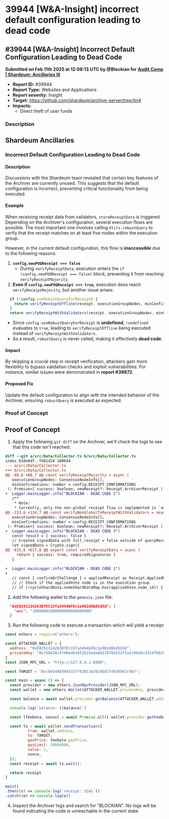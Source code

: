 # 39944 \[W\&A-Insight] incorrect default configuration leading to dead code

## #39944 \[W\&A-Insight] Incorrect Default Configuration Leading to Dead Code

**Submitted on Feb 11th 2025 at 12:08:13 UTC by @Blockian for** [**Audit Comp | Shardeum: Ancillaries III**](https://immunefi.com/audit-competition/audit-comp-shardeum-ancillaries-iii)

* **Report ID:** #39944
* **Report Type:** Websites and Applications
* **Report severity:** Insight
* **Target:** https://github.com/shardeum/archive-server/tree/itn4
* **Impacts:**
  * Direct theft of user funds

### Description

## **Shardeum Ancillaries**

### **Incorrect Default Configuration Leading to Dead Code**

#### **Description**

Discussions with the Shardeum team revealed that certain key features of the Archiver are currently unused. This suggests that the default configuration is incorrect, preventing critical functionality from being executed.

#### **Example**

When receiving receipt data from validators, `storeReceiptData` is triggered. Depending on the Archiver's configuration, several execution flows are possible. The most important one involves calling `Utils.robustQuery` to verify that the receipt matches on at least five nodes within the execution group.

However, in the current default configuration, this flow is **inaccessible** due to the following reasons:

1. **`config.newPOQReceipt === false`**
   * During `verifyReceiptData`, execution enters the `if (config.newPOQReceipt === false)` block, preventing it from reaching `verifyReceiptMajority`.
2. **Even if `config.newPOQReceipt === true`**, execution does reach `verifyReceiptMajority`, but another issue arises:

```ts
  if (!config.useRobustQueryForReceipt) {
    return verifyReceiptOffline(receipt, executionGroupNodes, minConfirmations)
  }
  return verifyReceiptWithValidators(receipt, executionGroupNodes, minConfirmations)
```

* Since `config.useRobustQueryForReceipt` is **undefined**, `!undefined` evaluates to `true`, leading to `verifyReceiptOffline` being executed instead of `verifyReceiptWithValidators`.
* As a result, `robustQuery` is never called, making it effectively **dead code**.

#### **Impact**

By skipping a crucial step in receipt verification, attackers gain more flexibility to bypass validation checks and exploit vulnerabilities. For instance, similar issues were demonstrated in **report #39872**.

#### **Proposed Fix**

Update the default configuration to align with the intended behavior of the Archiver, ensuring `robustQuery` is executed as expected.

### Proof of Concept

## **Proof of Concept**

1. Apply the following `git diff` on the Archiver, we'll check the logs to see that this code isn't reached:

```diff
diff --git a/src/Data/Collector.ts b/src/Data/Collector.ts
index 610e0df..fd81d24 100644
--- a/src/Data/Collector.ts
+++ b/src/Data/Collector.ts
@@ -68,6 +68,7 @@ const verifyReceiptMajority = async (
   executionGroupNodes: ConsensusNodeInfo[],
   minConfirmations: number = config.RECEIPT_CONFIRMATIONS
 ): Promise<{ success: boolean; newReceipt?: Receipt.ArchiverReceipt | Receipt.Receipt }> => {
+  Logger.mainLogger.info("BLOCKIAN - DEAD CODE 2")
   /**
    * Note:
    * Currently, only the non-global receipt flow is implemented in `verifyReceiptMajority`,
@@ -133,6 +134,7 @@ const verifyNonGlobalTxReceiptWithValidators = async (
   executionGroupNodes: ConsensusNodeInfo[],
   minConfirmations: number = config.RECEIPT_CONFIRMATIONS
 ): Promise<{ success: boolean; newReceipt?: Receipt.ArchiverReceipt | Receipt.Receipt }> => {
+  Logger.mainLogger.info("BLOCKIAN - DEAD CODE 3")
   const result = { success: false }
   // Created signedData with full_receipt = false outside of queryReceipt to avoid signing the same data multiple times
   let signedData = Crypto.sign({
@@ -615,6 +617,8 @@ export const verifyReceiptData = async (
     return { success: true, requiredSignatures }
   }
 
+  Logger.mainLogger.info("BLOCKIAN - DEAD CODE 1")
+
   // const { confirmOrChallenge } = appliedReceipt as Receipt.AppliedReceipt2
   // // Check if the appliedVote node is in the execution group
   // if (!cycleShardData.nodeShardDataMap.has(appliedVote.node_id)) {
```

2. Add the following wallet to the `genesis.json` file:

```json
  "0xE0291324263D7EC15fa3494bFDc1e902d8bd5d3d": {
    "wei": "10000001000000000000000000"
  }
```

3. Run the following code to execute a transaction which will yield a receipt

```js
const ethers = require("ethers");

const ATTACKER_WALLET = {
  address: "0xE0291324263D7EC15fa3494bFDc1e902d8bd5d3d",
  privateKey: "0x759418c4f40e463452b15eda4b27478d152f2a2c04e6cd324fb620a9eede6021"
}
const JSON_RPC_URL = "http://127.0.0.1:8080";

const TARGET = "0xcb65445d84d15f703813a2829bd1fd836942c9b7";

const main = async () => {
  const provider = new ethers.JsonRpcProvider(JSON_RPC_URL);
  const wallet = new ethers.Wallet(ATTACKER_WALLET.privateKey, provider);

  const balance = await wallet.provider.getBalance(ATTACKER_WALLET.address);

  console.log(`balance: ${balance}`)

  const [feeData, nonce] = await Promise.all([ wallet.provider.getFeeData(), wallet.provider.getTransactionCount(wallet.address), ]);

  const tx = await wallet.sendTransaction({
          from: wallet.address,
          to: TARGET,
          gasPrice: feeData.gasPrice,
          gasLimit: 30000000,
          value: 2,
          nonce,
  });
  const receipt = await tx.wait();

  return receipt
}

main()
.then((v) => console.log(`receipt: ${v}`))
.catch((e) => console.log(e))
```

4. Inspect the Archiver logs and search for "BLOCKIAN". No logs will be found indicating the code is unreachable in the current state.
